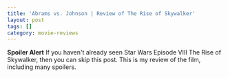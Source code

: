 ```yaml
---
title: 'Abrams vs. Johnson | Review of The Rise of Skywalker'
layout: post
tags: []
category: movie-reviews
---
```

**Spoiler Alert**
If you haven't already seen Star Wars Episode VIII The Rise of Skywalker, then you can skip this post. This is my review of the film, including many spoilers. 